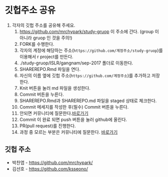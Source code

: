 깃헙주소 공유
================

1.  각자의 깃헙 주소를 공유해 주세요.
    1.  <https://github.com/mrchypark/study-gruop> 이 주소에 간다. (group 이 아니라 gruop 인 것을 주의!)
    2.  FORK를 수행한다.
    3.  각자의 계정에 해당하는 주소(`https://github.com/계정주소/study-gruop`)를 이용해서 r project를 만든다.
    4.  ./study-gruop/ISLR/gangnam/sep-2017 폴더로 이동한다.
    5.  SHAREREPO.Rmd 파일을 연다.
    6.  자신의 이름 옆에 깃헙 주소(`https://github.com/계정주소`)를 추가하고 저장한다.
    7.  Knit 버튼을 눌러 md 파일을 생성한다.
    8.  Commit 버튼을 누른다.
    9.  SHAREREPO.Rmd과 SHAREREPO.md 파일을 staged 상태로 체크한다.
    10. Commit 메세지를 작성한 후(필수) Commit 버튼을 누른다.
    11. 안되면 커뮤니티에 질문한다.[바로가기](https://www.facebook.com/groups/krstudy/?fref=ts)
    12. Commit 이 완료 되면 push 버튼을 눌러 github에 올린다.
    13. PR(pull request)를 진행한다.
    14. 과정 중 모르는 부분은 커뮤니티에 질문한다. [바로가기](https://www.facebook.com/groups/krstudy/?fref=ts)

깃헙 주소
---------

-   박찬엽 - <https://github.com/mrchypark/>
-   김선호 - <https://github.com/ksseono/>
